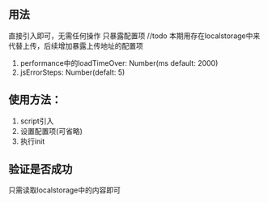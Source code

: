 
## 用法

直接引入即可，无需任何操作
只暴露配置项
//todo 本期用存在localstorage中来代替上传，后续增加暴露上传地址的配置项
1. performance中的loadTimeOver: Number(ms default: 2000)
2. jsErrorSteps: Number(defalt: 5)



## 使用方法：
1. script引入
2. 设置配置项(可省略)
3. 执行init



## 验证是否成功
只需读取localstorage中的内容即可












